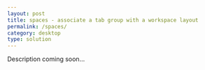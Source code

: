 ```yaml
---
layout: post
title: spaces - associate a tab group with a workspace layout
permalink: /spaces/
category: desktop
type: solution
---
```

Description coming soon...
